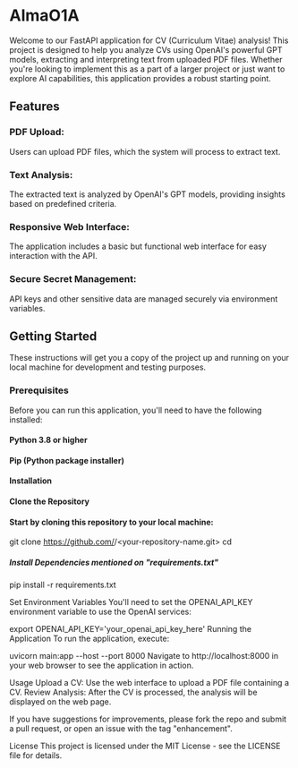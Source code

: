 # AlmaO1A
Welcome to our FastAPI application for CV (Curriculum Vitae) analysis! This project is designed to help you analyze CVs using OpenAI's powerful GPT models, extracting and interpreting text from uploaded PDF files. Whether you're looking to implement this as a part of a larger project or just want to explore AI capabilities, this application provides a robust starting point.

## Features
### PDF Upload: 
Users can upload PDF files, which the system will process to extract text.

### Text Analysis: 
The extracted text is analyzed by OpenAI's GPT models, providing insights based on predefined criteria.

### Responsive Web Interface: 
The application includes a basic but functional web interface for easy interaction with the API.

### Secure Secret Management: 
API keys and other sensitive data are managed securely via environment variables.


## Getting Started
These instructions will get you a copy of the project up and running on your local machine for development and testing purposes.

### Prerequisites
Before you can run this application, you'll need to have the following installed:
#### Python 3.8 or higher
#### Pip (Python package installer)
#### Installation
#### Clone the Repository


#### Start by cloning this repository to your local machine:
git clone https://github.com/<yourusername>/<your-repository-name.git>
cd <your-repository-name>

##### Install Dependencies mentioned on "requirements.txt"
pip install -r requirements.txt

Set Environment Variables
You'll need to set the OPENAI_API_KEY environment variable to use the OpenAI services:


export OPENAI_API_KEY='your_openai_api_key_here'
Running the Application
To run the application, execute:

uvicorn main:app --host <IPV4 Address> --port 8000
Navigate to http://localhost:8000 in your web browser to see the application in action.

Usage
Upload a CV: Use the web interface to upload a PDF file containing a CV.
Review Analysis: After the CV is processed, the analysis will be displayed on the web page.

If you have suggestions for improvements, please fork the repo and submit a pull request, or open an issue with the tag "enhancement".

License
This project is licensed under the MIT License - see the LICENSE file for details.
